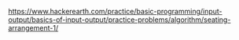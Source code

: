 https://www.hackerearth.com/practice/basic-programming/input-output/basics-of-input-output/practice-problems/algorithm/seating-arrangement-1/